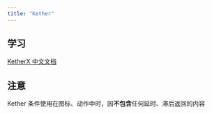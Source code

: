```yaml
---
title: "Kether"
---
```


## 学习

[KetherX 中文文档](https://kether.tabooproject.org%22/)

## 注意

Kether 条件使用在图标、动作中时，因**不包含**任何延时、滞后返回的内容

